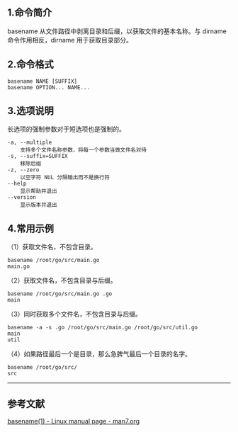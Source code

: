 ## 1.命令简介
basename 从文件路径中剥离目录和后缀，以获取文件的基本名称。与 dirname 命令作用相反，dirname 用于获取目录部分。

## 2.命令格式
```shell
basename NAME [SUFFIX]
basename OPTION... NAME...
```

## 3.选项说明
长选项的强制参数对于短选项也是强制的。
```
-a, --multiple
	支持多个文件名称参数，将每一个参数当做文件名对待
-s, --suffix=SUFFIX
	移除后缀
-z, --zero
	以空字符 NUL 分隔输出而不是换行符
--help
	显示帮助并退出
--version
	显示版本并退出
```

## 4.常用示例
（1）获取文件名，不包含目录。
```shell
basename /root/go/src/main.go
main.go
```

（2）获取文件名，不包含目录与后缀。
```shell
basename /root/go/src/main.go .go
main
```

（3）同时获取多个文件名，不包含目录与后缀。
```shell
basename -a -s .go /root/go/src/main.go /root/go/src/util.go
main
util
```

（4）如果路径最后一个是目录，那么急脾气最后一个目录的名字。
```shell
basename /root/go/src/
src
```

---
## 参考文献
[basename(1) - Linux manual page - man7.org](http://man7.org/linux/man-pages/man1/basename.1.html)

<Vssue title="basename" />